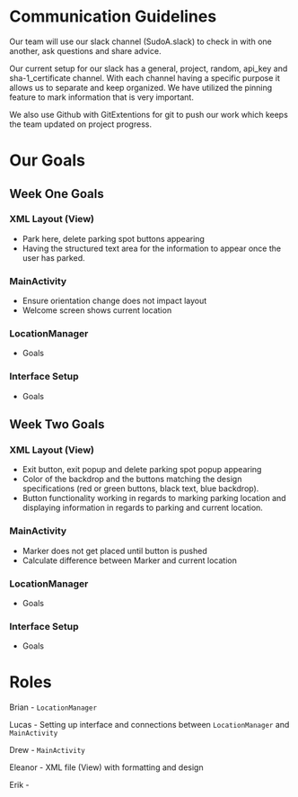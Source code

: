# Communication Guidelines
 
Our team will use our slack channel (SudoA.slack) to check in with one another, ask questions and share advice.

Our current setup for our slack has a general, project, random, api\_key and sha-1\_certificate channel. With each channel having a specific purpose it allows us to separate and keep organized. We have utilized the pinning feature to mark information that is very important.

We also use Github with GitExtentions for git to push our work which keeps the team updated on project progress.

# Our Goals

## Week One Goals

### XML Layout (View)
 * Park here, delete parking spot buttons appearing
 * Having the structured text area for the information to appear once the user has parked.

### MainActivity
 * Ensure orientation change does not impact layout
 * Welcome screen shows current location

### LocationManager

* Goals

### Interface Setup
 * Goals
 
## Week Two Goals

### XML Layout (View)
 * Exit button, exit popup and delete parking spot popup appearing
 * Color of the backdrop and the buttons matching the design specifications (red or green buttons, black text, blue backdrop).
 * Button functionality working in regards to marking parking location and displaying information in regards to parking and current location.

### MainActivity
 * Marker does not get placed until button is pushed
 * Calculate difference between Marker and current location

### LocationManager

* Goals

### Interface Setup
 * Goals
 


# Roles
 
Brian - `LocationManager` 

Lucas - Setting up interface and connections between `LocationManager` and `MainActivity`

Drew - `MainActivity` 

Eleanor - XML file (View) with formatting and design

Erik - 
